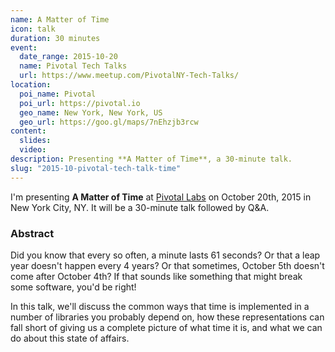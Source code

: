 ```yaml
---
name: A Matter of Time
icon: talk
duration: 30 minutes
event:
  date_range: 2015-10-20
  name: Pivotal Tech Talks
  url: https://www.meetup.com/PivotalNY-Tech-Talks/
location:
  poi_name: Pivotal
  poi_url: https://pivotal.io
  geo_name: New York, New York, US
  geo_url: https://goo.gl/maps/7nEhzjb3rcw
content:
  slides:
  video:
description: Presenting **A Matter of Time**, a 30-minute talk.
slug: "2015-10-pivotal-tech-talk-time"
---
```


I'm presenting **A Matter of Time** at [Pivotal Labs](http://pivotal.io/) on October 20th, 2015 in New York City, NY. It will be a 30-minute talk followed by Q&A.

### Abstract

Did you know that every so often, a minute lasts 61 seconds? Or that a leap year doesn't happen every 4 years? Or that sometimes, October 5th doesn't come after October 4th? If that sounds like something that might break some software, you'd be right!

In this talk, we'll discuss the common ways that time is implemented in a number of libraries you probably depend on, how these representations can fall short of giving us a complete picture of what time it is, and what we can do about this state of affairs.
